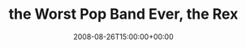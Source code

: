 ---
templateKey: event
guid: 089484d6-6eab-11ea-99c5-002590d1d1b0
date: 2008-08-26T15:00:00+00:00
eventTime: '6:30-8:30'
title: the Worst Pop Band Ever, the Rex
artist: the Worst Pop Band Ever
city: Toronto
venue: the Rex
group: Tim Shia
guests: Leo37
---